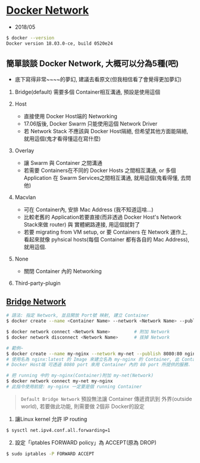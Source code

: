 # [Docker Network](https://docs.docker.com/network/#network-drivers)
- 2018/05

```sh
$ docker --version
Docker version 18.03.0-ce, build 0520e24
```

## 簡單談談 Docker Network, 大概可以分為5種(吧)
- 底下寫得非常~~~~的夢幻, 建議去看原文(但我相信看了會覺得更加夢幻)

1. Bridge(default)
    需要多個 Container相互溝通, 預設是使用這個

2. Host
    * 直接使用 Docker Host端的 Networking
    * 17.06版後, Docker Swarm 只能使用這個 Network Driver
    * 若 Network Stack 不應該與 Docker Host隔絕, 但希望其他方面能隔絕, 就用這個(鬼才看得懂這在寫什麼)

3. Overlay
    * 讓 Swarm 與 Container 之間溝通
    * 若需要 Containers在不同的 Docker Hosts 之間相互溝通, or 多個 Application 在 Swarm Services之間相互溝通, 就用這個(鬼看得懂, 去問他)

4. Macvlan
    * 可在 Container內, 安排 Mac Address (我不知道這啥...)
    * 比較老舊的 Application若要直接(而非透過 Docker Host's Network Stack來做 router) 與 實體網路連接, 用這個就對了
    * 若要 migrating from VM setup, or 要 Containers 在 Network 運作上, 看起來就像 pyhsical hosts(每個 Container 都有各自的 Mac Address), 就用這個.

5. None
    * 關閉 Container 內的 Networking

6. Third-party-plugin


## [Bridge Network](https://docs.docker.com/network/bridge/)

```sh
# 語法: 指定 Network, 並且開放 Port號 映射, 建立 Container
$ docker create --name <Container Name> --network <Network Name> --publish <要開放給 Docker Host 的 port>:<Container內服務的 port>

$ docker network connect <Network Name>         # 附加 Network
$ docker network disconnect <Network Name>      # 拔掉 Network

# 範例~
$ docker create --name my-nginx --network my-net --publish 8080:80 nginx:latest
# 使用名為 nginx:latest 的 Image 來建立名為 my-nginx 的 Container, 此 Container 使用名為 my-net 的自定義 Network,
# Docker Host端 可透過 8080 port 來用 Container 內的 80 port 所提供的服務.

# 把 running 中的 my-nginx(Container)附加 my-net(Network)
$ docker network connect my-net my-nginx
# 此指令使用前提: my-nginx 一定要是個 running Container
```

> `Default Bridge Network` 預設無法讓 Container 傳遞資訊到 外界(outside world), 若要做此功能, 則需要做 2個非 Docker的設定
1. 讓Linux kernel 允許 IP routing
```sh
$ sysctl net.ipv4.conf.all.forwarding=1
```

2. 設定「iptables FORWARD policy」為 ACCEPT(原為 DROP)
```sh
$ sudo iptables -P FORWARD ACCEPT
```
